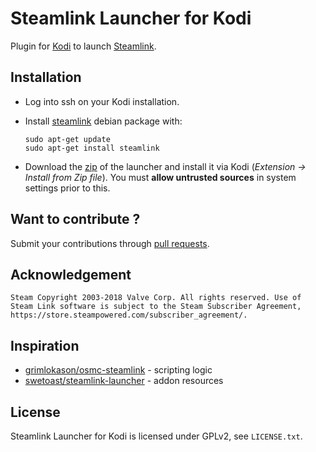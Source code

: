 # Steamlink Launcher for Kodi

Plugin for [Kodi](https://kodi.tv/) to launch [Steamlink](https://steamcommunity.com/app/353380/discussions/6/2806204039992195182/).

## Installation

* Log into ssh on your Kodi installation.
* Install [steamlink](https://steamcommunity.com/app/353380/discussions/0/1743353164093954254) debian package with:

  ```shell
  sudo apt-get update
  sudo apt-get install steamlink
  ```

* Download the [zip](https://github.com/bigbrozer/kodi-steamlink-launcher/releases) of the launcher and install it via Kodi (*Extension → Install from Zip file*). You must **allow untrusted sources** in system settings prior to this.

## Want to contribute ?

Submit your contributions through [pull requests](https://help.github.com/articles/about-pull-requests/).

## Acknowledgement

```plain
Steam Copyright 2003-2018 Valve Corp. All rights reserved. Use of Steam Link software is subject to the Steam Subscriber Agreement, https://store.steampowered.com/subscriber_agreement/.
```

## Inspiration

* [grimlokason/osmc-steamlink](https://gitlab.com/grimlokason/osmc-steamlink) - scripting logic
* [swetoast/steamlink-launcher](https://github.com/swetoast/steamlink-launcher) - addon resources

## License

Steamlink Launcher for Kodi is licensed under GPLv2, see `LICENSE.txt`.

